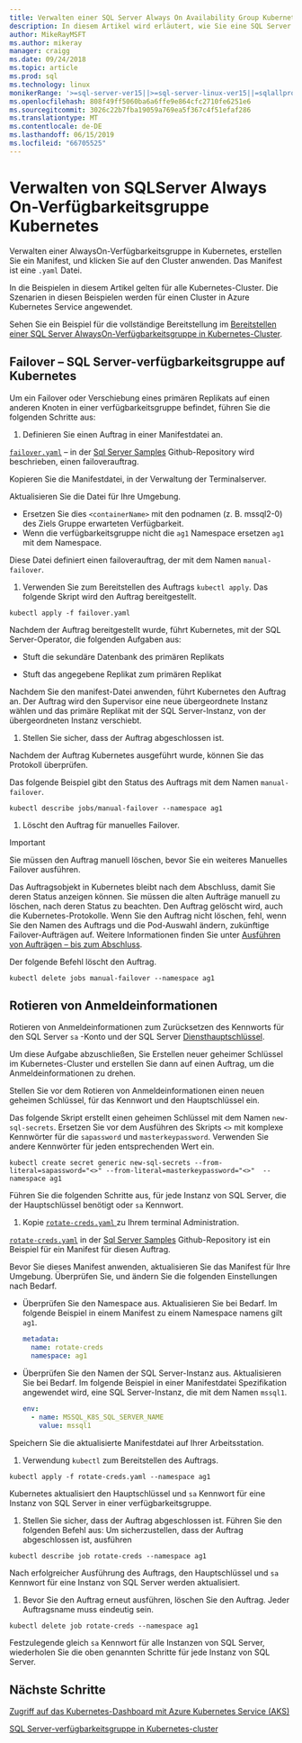 ```yaml
---
title: Verwalten einer SQL Server Always On Availability Group Kubernetes
description: In diesem Artikel wird erläutert, wie Sie eine SQL Server AlwaysOn-Verfügbarkeitsgruppe in Kubernetes zu verwalten.
author: MikeRayMSFT
ms.author: mikeray
manager: craigg
ms.date: 09/24/2018
ms.topic: article
ms.prod: sql
ms.technology: linux
monikerRange: '>=sql-server-ver15||>=sql-server-linux-ver15||=sqlallproducts-allversions'
ms.openlocfilehash: 808f49ff5060ba6a6ffe9e864cfc2710fe6251e6
ms.sourcegitcommit: 3026c22b7fba19059a769ea5f367c4f51efaf286
ms.translationtype: MT
ms.contentlocale: de-DE
ms.lasthandoff: 06/15/2019
ms.locfileid: "66705525"
---
```

# <a name="manage-sql-server-always-on-availability-group-kubernetes"></a>Verwalten von SQLServer Always On-Verfügbarkeitsgruppe Kubernetes

Verwalten einer AlwaysOn-Verfügbarkeitsgruppe in Kubernetes, erstellen Sie ein Manifest, und klicken Sie auf den Cluster anwenden. Das Manifest ist eine `.yaml` Datei.  

In die Beispielen in diesem Artikel gelten für alle Kubernetes-Cluster. Die Szenarien in diesen Beispielen werden für einen Cluster in Azure Kubernetes Service angewendet.

Sehen Sie ein Beispiel für die vollständige Bereitstellung im [Bereitstellen einer SQL Server AlwaysOn-Verfügbarkeitsgruppe in Kubernetes-Cluster](sql-server-linux-kubernetes-deploy.md).

## <a name="fail-over---sql-server-availability-group-on-kubernetes"></a>Failover – SQL Server-verfügbarkeitsgruppe auf Kubernetes

Um ein Failover oder Verschiebung eines primären Replikats auf einen anderen Knoten in einer verfügbarkeitsgruppe befindet, führen Sie die folgenden Schritte aus:

1. Definieren Sie einen Auftrag in einer Manifestdatei an.

  [`failover.yaml`](https://github.com/Microsoft/sql-server-samples/tree/master/samples/features/high%20availability/Kubernetes/sample-manifest-files/failover.yaml) – in der [Sql Server Samples](https://github.com/Microsoft/sql-server-samples/tree/master/samples/features/high%20availability/Kubernetes/sample-manifest-files) Github-Repository wird beschrieben, einen failoverauftrag.

  Kopieren Sie die Manifestdatei, in der Verwaltung der Terminalserver.

  Aktualisieren Sie die Datei für Ihre Umgebung.

  - Ersetzen Sie dies `<containerName>` mit den podnamen (z. B. mssql2-0) des Ziels Gruppe erwarteten Verfügbarkeit.
  - Wenn die verfügbarkeitsgruppe nicht die `ag1` Namespace ersetzen `ag1` mit dem Namespace.

  Diese Datei definiert einen failoverauftrag, der mit dem Namen `manual-failover`.

1. Verwenden Sie zum Bereitstellen des Auftrags `kubectl apply`. Das folgende Skript wird den Auftrag bereitgestellt.

  ```azurecli
  kubectl apply -f failover.yaml
  ```

  Nachdem der Auftrag bereitgestellt wurde, führt Kubernetes, mit der SQL Server-Operator, die folgenden Aufgaben aus:
  
  - Stuft die sekundäre Datenbank des primären Replikats
  
  - Stuft das angegebene Replikat zum primären Replikat
  
  Nachdem Sie den manifest-Datei anwenden, führt Kubernetes den Auftrag an. Der Auftrag wird den Supervisor eine neue übergeordnete Instanz wählen und das primäre Replikat mit der SQL Server-Instanz, von der übergeordneten Instanz verschiebt.

1. Stellen Sie sicher, dass der Auftrag abgeschlossen ist.
  
  Nachdem der Auftrag Kubernetes ausgeführt wurde, können Sie das Protokoll überprüfen.
  
  Das folgende Beispiel gibt den Status des Auftrags mit dem Namen `manual-failover`.

  ```azurecli
  kubectl describe jobs/manual-failover --namespace ag1
  ```

1. Löscht den Auftrag für manuelles Failover. 

  >[!IMPORTANT]
  >Sie müssen den Auftrag manuell löschen, bevor Sie ein weiteres Manuelles Failover ausführen.
  > 
  >Das Auftragsobjekt in Kubernetes bleibt nach dem Abschluss, damit Sie deren Status anzeigen können. Sie müssen die alten Aufträge manuell zu löschen, nach deren Status zu beachten. Den Auftrag gelöscht wird, auch die Kubernetes-Protokolle. Wenn Sie den Auftrag nicht löschen, fehl, wenn Sie den Namen des Auftrags und die Pod-Auswahl ändern, zukünftige Failover-Aufträgen auf. Weitere Informationen finden Sie unter [Ausführen von Aufträgen – bis zum Abschluss](https://kubernetes.io/docs/concepts/workloads/controllers/jobs-run-to-completion/).

  Der folgende Befehl löscht den Auftrag.

  ```azurecli
  kubectl delete jobs manual-failover --namespace ag1
  ```

## <a name="rotate-credentials"></a>Rotieren von Anmeldeinformationen

Rotieren von Anmeldeinformationen zum Zurücksetzen des Kennworts für den SQL Server `sa` -Konto und der SQL Server [Diensthauptschlüssel](../relational-databases/security/encryption/service-master-key.md). 

Um diese Aufgabe abzuschließen, Sie Erstellen neuer geheimer Schlüssel im Kubernetes-Cluster und erstellen Sie dann auf einen Auftrag, um die Anmeldeinformationen zu drehen.

Stellen Sie vor dem Rotieren von Anmeldeinformationen einen neuen geheimen Schlüssel, für das Kennwort und den Hauptschlüssel ein.

Das folgende Skript erstellt einen geheimen Schlüssel mit dem Namen `new-sql-secrets`. Ersetzen Sie vor dem Ausführen des Skripts `<>` mit komplexe Kennwörter für die `sapassword` und `masterkeypassword`. Verwenden Sie andere Kennwörter für jeden entsprechenden Wert ein.

```azurecli
kubectl create secret generic new-sql-secrets --from-literal=sapassword="<>" --from-literal=masterkeypassword="<>"  --namespace ag1
```

Führen Sie die folgenden Schritte aus, für jede Instanz von SQL Server, die der Hauptschlüssel benötigt oder `sa` Kennwort.

1. Kopie [ `rotate-creds.yaml` ](https://github.com/Microsoft/sql-server-samples/blob/master/samples/features/high%20availability/Kubernetes/sample-manifest-files/rotate-creds.yaml) zu Ihrem terminal Administration.

  [`rotate-creds.yaml`](https://github.com/Microsoft/sql-server-samples/blob/master/samples/features/high%20availability/Kubernetes/sample-manifest-files/rotate-creds.yaml) in der [Sql Server Samples](https://github.com/Microsoft/sql-server-samples/tree/master/samples/features/high%20availability/Kubernetes/sample-deployment-script/) Github-Repository ist ein Beispiel für ein Manifest für diesen Auftrag.

  Bevor Sie dieses Manifest anwenden, aktualisieren Sie das Manifest für Ihre Umgebung. Überprüfen Sie, und ändern Sie die folgenden Einstellungen nach Bedarf.

  - Überprüfen Sie den Namespace aus. Aktualisieren Sie bei Bedarf. Im folgende Beispiel in einem Manifest zu einem Namespace namens gilt `ag1`.

    ```yaml
    metadata:
      name: rotate-creds
      namespace: ag1
    ```

  - Überprüfen Sie den Namen der SQL Server-Instanz aus. Aktualisieren Sie bei Bedarf. Im folgende Beispiel in einer Manifestdatei Spezifikation angewendet wird, eine SQL Server-Instanz, die mit dem Namen `mssql1`.

    ```yaml
    env:
      - name: MSSQL_K8S_SQL_SERVER_NAME
        value: mssql1
    ```

  Speichern Sie die aktualisierte Manifestdatei auf Ihrer Arbeitsstation.

1. Verwendung `kubectl` zum Bereitstellen des Auftrags.

  ```azurecli
  kubectl apply -f rotate-creds.yaml --namespace ag1
  ```

  Kubernetes aktualisiert den Hauptschlüssel und `sa` Kennwort für eine Instanz von SQL Server in einer verfügbarkeitsgruppe.

1. Stellen Sie sicher, dass der Auftrag abgeschlossen ist. Führen Sie den folgenden Befehl aus: Um sicherzustellen, dass der Auftrag abgeschlossen ist, ausführen 

  ```azcli
  kubectl describe job rotate-creds --namespace ag1
  ```

  Nach erfolgreicher Ausführung des Auftrags, den Hauptschlüssel und `sa` Kennwort für eine Instanz von SQL Server werden aktualisiert.


1. Bevor Sie den Auftrag erneut ausführen, löschen Sie den Auftrag. Jeder Auftragsname muss eindeutig sein.

  ```azurecli
  kubectl delete job rotate-creds --namespace ag1
  ```

Festzulegende gleich `sa` Kennwort für alle Instanzen von SQL Server, wiederholen Sie die oben genannten Schritte für jede Instanz von SQL Server.

## <a name="next-steps"></a>Nächste Schritte

[Zugriff auf das Kubernetes-Dashboard mit Azure Kubernetes Service (AKS)](https://docs.microsoft.com/azure/aks/kubernetes-dashboard)

[SQL Server-verfügbarkeitsgruppe in Kubernetes-cluster](sql-server-ag-kubernetes.md)
